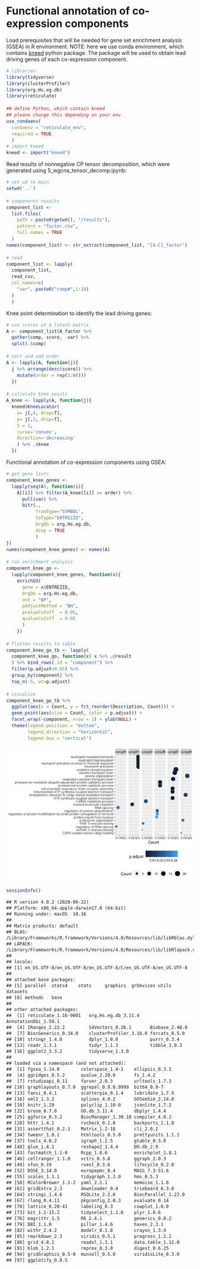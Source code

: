 Functional annotation of co-expression components
================

Load prerequisites that will be needed for gene set enrichment analysis
(GSEA) in R environment. NOTE: here we use conda environment, which
contains [kneed](https://kneed.readthedocs.io/en/stable/) python
package. The package will be used to obtain lead driving genes of each
co-expression component.

``` r
# libraries
library(tidyverse)
library(clusterProfiler)
library(org.Hs.eg.db)
library(reticulate)

## define Python, which contain kneed
## please change this depending on your env
use_condaenv(
  condaenv = "reticulate_env",
  required = TRUE
  )
# import kneed
kneed <- import("kneed")
```

Read results of nonnegative CP tensor decomposition, which were
generated using 5\_wgcna\_tensor\_decomp.ipynb:

``` r
# set wd to main
setwd('..')

# components results
component_list <- 
  list.files(
    path = paste0(getwd(), "/results"),
    pattern = "factor.csv",
    full.names = TRUE
  )
names(component_list) <- str_extract(component_list, "[A-C]_factor")

# read
component_list <- lapply(
  component_list,
  read_csv,
  col_names=c(
    "var", paste0("comp#",1:10)
  )
  )
```

Knee point determination to identify the lead driving genes:

``` r
# use scores of A latent matrix
A <- component_list$A_factor %>%
  gather(comp, score, -var) %>% 
  split(.$comp)

# sort and add order
A <- lapply(A, function(j){
  j %>% arrange(desc(score)) %>% 
    mutate(order = rep(1:n()))
  })

# calculate knee points
A_knee <- lapply(A, function(j){
  kneed$KneeLocator(
    x= j[,4, drop=T],
    y= j[,3, drop=T],
    S = 1,
    curve='convex',
    direction='decreasing'
    ) %>% .$knee
  })
```

Functional annotation of co-expression components using GSEA:

``` r
# get gene lists
component_knee_genes <- 
  lapply(seq(A), function(i){
    A[[i]] %>% filter(A_knee[[i]] >= order) %>% 
      pull(var) %>%
      bitr(.,
           fromType="SYMBOL",
           toType="ENTREZID",
           OrgDb = org.Hs.eg.db,
           drop = TRUE
           )
})
names(component_knee_genes) <- names(A)

# run enrichment analysis
component_knee_go <- 
  lapply(component_knee_genes, function(x){
    enrichGO(
      gene = x$ENTREZID,
      OrgDb = org.Hs.eg.db,
      ont = "BP",
      pAdjustMethod = "BH", 
      pvalueCutoff  = 0.05,
      qvalueCutoff  = 0.05
      )
    })

# flatten results to table
component_knee_go_tb <- lapply(
  component_knee_go, function(x) x %>% .@result
  ) %>% bind_rows(.id = "component") %>%
  filter(p.adjust<0.05) %>%
  group_by(component) %>%
  top_n(-5, wt=p.adjust)

# visualize
component_knee_go_tb %>% 
  ggplot(aes(x = Count, y = fct_reorder(Description, Count))) + 
  geom_point(aes(size = Count, color = p.adjust)) +
  facet_wrap(~component, nrow = 1) + ylab(NULL) +
  theme(legend.position = "bottom",
        legend.direction = "horizontal",
        legend.box = "vertical")
```

![](6_component_annotation_files/figure-gfm/unnamed-chunk-4-1.png)<!-- -->

``` r
sessionInfo()
```

    ## R version 4.0.2 (2020-06-22)
    ## Platform: x86_64-apple-darwin17.0 (64-bit)
    ## Running under: macOS  10.16
    ## 
    ## Matrix products: default
    ## BLAS:   /Library/Frameworks/R.framework/Versions/4.0/Resources/lib/libRblas.dylib
    ## LAPACK: /Library/Frameworks/R.framework/Versions/4.0/Resources/lib/libRlapack.dylib
    ## 
    ## locale:
    ## [1] en_US.UTF-8/en_US.UTF-8/en_US.UTF-8/C/en_US.UTF-8/en_US.UTF-8
    ## 
    ## attached base packages:
    ## [1] parallel  stats4    stats     graphics  grDevices utils     datasets 
    ## [8] methods   base     
    ## 
    ## other attached packages:
    ##  [1] reticulate_1.16-9001   org.Hs.eg.db_3.11.4    AnnotationDbi_1.50.1  
    ##  [4] IRanges_2.22.2         S4Vectors_0.26.1       Biobase_2.48.0        
    ##  [7] BiocGenerics_0.34.0    clusterProfiler_3.16.0 forcats_0.5.0         
    ## [10] stringr_1.4.0          dplyr_1.0.0            purrr_0.3.4           
    ## [13] readr_1.3.1            tidyr_1.1.3            tibble_3.0.3          
    ## [16] ggplot2_3.3.2          tidyverse_1.3.0       
    ## 
    ## loaded via a namespace (and not attached):
    ##  [1] fgsea_1.14.0        colorspace_1.4-1    ellipsis_0.3.1     
    ##  [4] ggridges_0.5.2      qvalue_2.20.0       fs_1.4.2           
    ##  [7] rstudioapi_0.11     farver_2.0.3        urltools_1.7.3     
    ## [10] graphlayouts_0.7.0  ggrepel_0.9.0.9999  bit64_0.9-7        
    ## [13] fansi_0.4.1         scatterpie_0.1.4    lubridate_1.7.9    
    ## [16] xml2_1.3.2          splines_4.0.2       GOSemSim_2.14.0    
    ## [19] knitr_1.29          polyclip_1.10-0     jsonlite_1.7.2     
    ## [22] broom_0.7.0         GO.db_3.11.4        dbplyr_1.4.4       
    ## [25] ggforce_0.3.2       BiocManager_1.30.10 compiler_4.0.2     
    ## [28] httr_1.4.1          rvcheck_0.1.8       backports_1.1.8    
    ## [31] assertthat_0.2.1    Matrix_1.2-18       cli_2.0.2          
    ## [34] tweenr_1.0.1        htmltools_0.5.0     prettyunits_1.1.1  
    ## [37] tools_4.0.2         igraph_1.2.5        gtable_0.3.0       
    ## [40] glue_1.4.1          reshape2_1.4.4      DO.db_2.9          
    ## [43] fastmatch_1.1-0     Rcpp_1.0.6          enrichplot_1.8.1   
    ## [46] cellranger_1.1.0    vctrs_0.3.8         ggraph_2.0.3       
    ## [49] xfun_0.19           rvest_0.3.6         lifecycle_0.2.0    
    ## [52] DOSE_3.14.0         europepmc_0.4       MASS_7.3-51.6      
    ## [55] scales_1.1.1        tidygraph_1.2.0     hms_0.5.3          
    ## [58] RColorBrewer_1.1-2  yaml_2.2.1          memoise_1.1.0      
    ## [61] gridExtra_2.3       downloader_0.4      triebeard_0.3.0    
    ## [64] stringi_1.4.6       RSQLite_2.2.0       BiocParallel_1.22.0
    ## [67] rlang_0.4.11        pkgconfig_2.0.3     evaluate_0.14      
    ## [70] lattice_0.20-41     labeling_0.3        cowplot_1.0.0      
    ## [73] bit_1.1-15.2        tidyselect_1.1.0    plyr_1.8.6         
    ## [76] magrittr_1.5        R6_2.4.1            generics_0.0.2     
    ## [79] DBI_1.1.0           pillar_1.4.6        haven_2.3.1        
    ## [82] withr_2.4.2         modelr_0.1.8        crayon_1.3.4       
    ## [85] rmarkdown_2.3       viridis_0.5.1       progress_1.2.2     
    ## [88] grid_4.0.2          readxl_1.3.1        data.table_1.12.8  
    ## [91] blob_1.2.1          reprex_0.3.0        digest_0.6.25      
    ## [94] gridGraphics_0.5-0  munsell_0.5.0       viridisLite_0.3.0  
    ## [97] ggplotify_0.0.5

